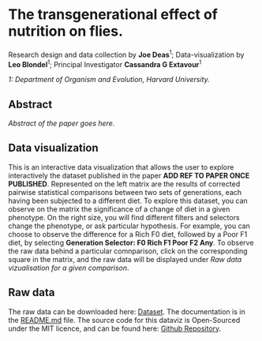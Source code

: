 # The transgenerational effect of nutrition on flies.

Research design and data collection by **Joe Deas**<sup>1</sup>; Data-visualization by **Leo Blondel**<sup>1</sup>;
Principal Investigator **Cassandra G Extavour**<sup>1</sup>

*1: Department of Organism and Evolution, Harvard University.*

## Abstract

*Abstract of the paper goes here.*

## Data visualization

 This is an interactive data visualization that allows the user to explore interactively the dataset published in the paper **ADD REF TO PAPER ONCE PUBLISHED**.
 Represented on the left matrix are the results of corrected pairwise statistical comparisons between two sets of generations, each having been subjected to a different diet.
 To explore this dataset, you can observe on the matrix the significance of a change of diet in a given phenotype. On the right size, you will find different filters and selectors change the phenotype, or ask particular hypothesis.
 For example, you can choose to observe the difference for a Rich F0 diet, followed by a Poor F1 diet, by selecting **Generation Selector: F0 Rich F1 Poor F2 Any**.
 To observe the raw data behind a particular comnparison, click on the corresponding square in the matrix, and the raw data will be displayed under *Raw data vizualisation for a given comparison*.

## Raw data

The raw data can be downloaded here: <a href="./dataset/dataset.zip">Dataset</a>. The documentation is in the <a href="https://github.com/extavourlab/TransgenerationalEffectOfNutrition/tree/master/dataset">README.md</a> file. The source code for this dataviz is Open-Sourced under the MIT licence, and can be found here: <a href="https://github.com/extavourlab/TransgenerationalEffectOfNutrition">Github Repository</a>.
